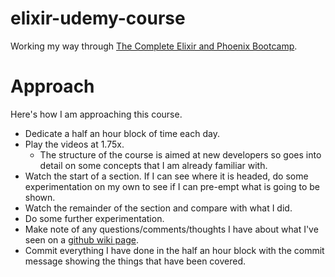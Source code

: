 # elixir-udemy-course

Working my way through [The Complete Elixir and Phoenix Bootcamp](https://www.udemy.com/the-complete-elixir-and-phoenix-bootcamp-and-tutorial/).

# Approach

Here's how I am approaching this course.

* Dedicate a half an hour block of time each day.
* Play the videos at 1.75x.
  - The structure of the course is aimed at new developers so goes into detail on some concepts that I am already familiar with.
* Watch the start of a section. If I can see where it is headed, do some experimentation on my own to see if I can pre-empt what is going to be shown.
* Watch the remainder of the section and compare with what I did.
* Do some further experimentation.
* Make note of any questions/comments/thoughts I have about what I've seen on a [github wiki page](https://github.com/biggianteye/elixir-udemy-course/wiki/Notes).
* Commit everything I have done in the half an hour block with the commit message showing the things that have been covered.
